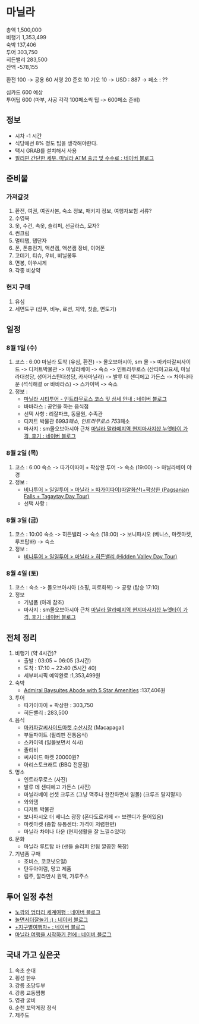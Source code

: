 # 마닐라
총액 1,500,000    
비행기 1,353,499  
숙박 137,406  
투어 303,750  
히든밸리 283,500  
잔액 -578,155  

환전 100 -> 공용 60 서영 20 준호 10 기오 10 -> USD : 887 -> 페소 : ??  

심카드 600 예상  
투어팁 600 (마부, 사공 각각 100페소씩 팁 -> 600페소 준비)  

## 정보
* 시차 -1 시간
* 식당에선 8% 정도 팁을 생각해야한다.
* 택시 GRAB를 설치해서 사용
* [필리핀 간단한 세부, 마닐라 ATM 출금 및 수수료 : 네이버 블로그](https://m.blog.naver.com/ggyh16/221312085395)

## 준비물
### 가져갈것
1. 환전, 여권, 여권사본, 숙소 정보, 패키지 정보, 여행자보험 서류?
2. 수영복
3. 옷, 수건, 속옷, 슬리퍼, 선글라스, 모자?
4. 썬크림
5. 멀티탭, 탭단자
6. 폰, 폰충전기, 액션캠, 액션캠 장비, 이어폰
7. 고데기, 티슈, 우비, 비닐봉투
8. 면봉, 이쑤시게
9. 갹종 비상약  
### 현지 구매
1. 유심
2. 세면도구 (샴푸, 비누, 로션, 치약, 칫솔, 면도기)

## 일정
### 8월 1일 (수)
1. 코스 : 6:00 마닐라 도착 (유심, 환전) -> 몰오브아시아, sm 몰 -> 마카파갈씨사이드 -> 디저트박물관 -> 마닐라베이 -> 숙소 -> 인트라무로스 (산티아고요새, 마닐라대성당, 성어거스틴대성당, 카사마닐라) -> 발루 데 샌디에고 가든스 -> 차이나타운 (석식해결 or 바바라스) -> 스카이덱 -> 숙소
2. 정보 :
	- [마닐라 시티투어 - 인트라무로스 코스 및 상세 안내 : 네이버 블로그](http://blog.naver.com/PostView.nhn?blogId=avnet75&logNo=220005525924)
	- 바바라스 : 공연을 하는 음식점 
	- 선택 사항 : 리잘파크, 동물원, 수족관
	* 디저트 박물관 699*3페소, 인트라무로스 75*3페소
	* 마사지 : sm몰오브아시아 근처 [마닐라 말라떼지역 현지마사지샵 누엣타이 가격, 후기 : 네이버 블로그](http://blog.naver.com/PostView.nhn?blogId=sjjm1&logNo=220995747021)

### 8월 2일 (목)
1. 코스 : 6:00 숙소 -> 따가이따이 + 팍상한 투어 -> 숙소 (19:00) -> 마닐라베이 야경
2. 정보 :
	- [비나투어 > 일일투어 > 마닐라 > 따가이따이(따알화산)+팍상한 (Pagsanjan Falls + Tagaytay Day Tour)](http://vinatour.co.kr/Tour/TourView.aspx?page=1&region_cd=AS001&srch_type=&srch_value=&tour_no=TO00001)
	- 선택 사항 : 

### 8월 3일 (금)
1. 코스 : 10:00 숙소 -> 히든밸리 -> 숙소 (18:00) -> 보니파시오 (베니스, 마켓마켓, 루프탑바) -> 숙소
2. 정보 :
	- [비나투어 > 일일투어 > 마닐라 > 히든밸리 (Hidden Valley Day Tour)](http://vinatour.co.kr/Tour/TourView.aspx?page=1&region_cd=AS001&srch_type=title&srch_value=%ED%9E%88%EB%93%A0&tour_no=TO00005)

### 8월 4일 (토)
1. 코스 : 숙소 -> 몰오브아시아 (쇼핑, 피로회복) -> 공항 (탑승 17:10)
2. 정보
	* 기념품 (아래 참조)
	* 마사지 : sm몰오브아시아 근처 [마닐라 말라떼지역 현지마사지샵 누엣타이 가격, 후기 : 네이버 블로그](http://blog.naver.com/PostView.nhn?blogId=sjjm1&logNo=220995747021)

## 전체 정리
1. 비행기 (약 4시간)? 
	- 출발 : 03:05 ~ 06:05 (3시간) 
	- 도착 : 17:10 ~ 22:40 (5시간 40)
	- 세부퍼시픽 예약완료 :1,353,499원
2. 숙박 
	- [Admiral Baysuites Abode with 5 Star Amenities](https://www.airbnb.co.kr/rooms/11174895?location=%EB%A7%88%EB%8B%90%EB%9D%BC%2C%20%EB%A7%88%EB%8B%90%EB%9D%BC%20%EB%8C%80%EB%8F%84%EC%8B%9C%2C%20%ED%95%84%EB%A6%AC%ED%95%80&adults=3&check_in=2018-08-01&check_out=2018-08-04&s=e9VBird0)  :137,406원
3. 투어
	- 따가이따이 + 팍상한 : 303,750
	- 히든밸리 : 283,500
4. 음식
	* [마카파갈씨사이드마켓 수산시장](http://blog.daum.net/_blog/BlogTypeView.do?blogid=0Gagz&articleno=8129359&_bloghome_menu=recenttext&totalcnt=3334) (Macapagal)
	* 부들파이트 (필리핀 전통음식)
	* 스카이덱 (일몰보면서 식사)
	* 졸리비 
	* 씨사이드 마켓 20000원?
	* 아리스토크래트 (BBQ 전문점)
5. 명소
	* 인트라무로스 (사진)
	* 발루 데 샌디에고 가든스 (사진)
	* 마닐라베이 선셋 크루즈 (그냥 맥주나 한잔하면서 일몰) (크루즈 탈지말지)
	* 와와댐
	* 디저트 박물관
	* 보나파시오 더 베니스 광장 (폰다도르카페 <- 브랜디가 들어있음)
	* 마켓마켓 (종합 유통센터: 가격이 저렴한편)
	* 마닐라 차이나 타운 (현지생활을 잘 느낄수있다)
6. 문화
	* 마닐라 루트탑 바 (샌들 슬리퍼 안됨 깔끔한 복장)
7. 기념품 구매
	- 조비스, 코코넛오일)
	- 탄두아이럼, 망고 제품
	- 럼주, 깔라만시 원액, 가루주스 

## 투어 일정 추천
* [노깜의 엉터리 세계여행 : 네이버 블로그](https://tjdrud34.blog.me/221253218907)
* [놀면서더잘놀기 :) : 네이버 블로그](https://dlfauddl.blog.me/221104792400)
* [+지구별여행자+ : 네이버 블로그](https://gikimi23.blog.me/221264830444)
* [마닐라 여행을 시작하기 전에 : 네이버 블로그](https://m.blog.naver.com/PostView.nhn?blogId=dollph&logNo=220621014960&proxyReferer=https%3A%2F%2Fwww.google.co.kr%2F)

## 국내 가고 싶은곳
1. 속초 순대
2. 횡성 한우
3. 강릉 초당두부
4. 강릉 교동짬뽕
5. 영광 굴비 
6. 순천 꼬막게장 정식
7. 제주도



